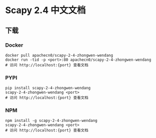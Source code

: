 # Scapy 2.4 中文文档

## 下载

### Docker

```
docker pull apachecn0/scapy-2-4-zhongwen-wendang
docker run -tid -p <port>:80 apachecn0/scapy-2-4-zhongwen-wendang
# 访问 http://localhost:{port} 查看文档
```

### PYPI

```
pip install scapy-2-4-zhongwen-wendang
scapy-2-4-zhongwen-wendang <port>
# 访问 http://localhost:{port} 查看文档
```

### NPM

```
npm install -g scapy-2-4-zhongwen-wendang
scapy-2-4-zhongwen-wendang <port>
# 访问 http://localhost:{port} 查看文档
```